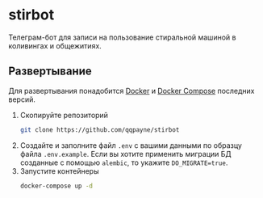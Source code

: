 # stirbot
Телеграм-бот для записи на пользование стиральной машиной в коливингах и общежитиях.

## Развертывание

Для развертывания понадобится [Docker](https://docs.docker.com/engine/install/) и [Docker Compose](https://docs.docker.com/compose/install/) последних версий.

1. Скопируйте репозиторий
   ```bash
   git clone https://github.com/qqpayne/stirbot
   ```
2. Создайте и заполните файл `.env` с вашими данными по образцу файла `.env.example`. Если вы хотите применить миграции БД созданные с помощью `alembic`, то укажите `DO_MIGRATE=true`.
3. Запустите контейнеры
   ```bash
   docker-compose up -d
   ```
